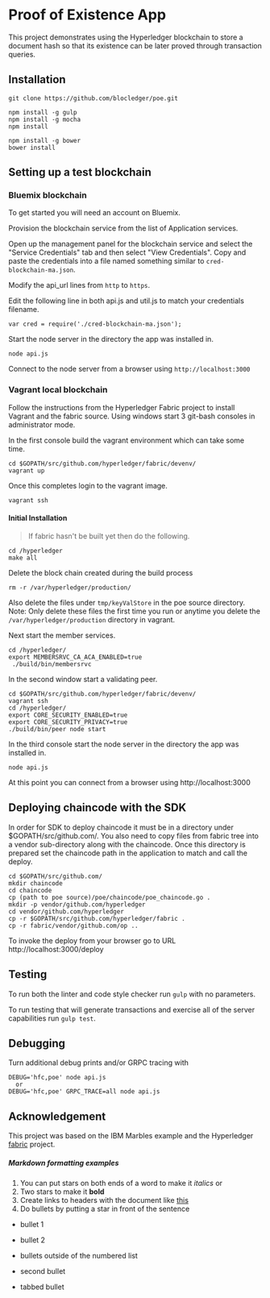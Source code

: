 # Proof of Existence App

This project demonstrates using the Hyperledger blockchain to store a document hash
so that its existence can be later proved through transaction queries.


## Installation

`git clone https://github.com/blocledger/poe.git`

```
npm install -g gulp
npm install -g mocha
npm install

npm install -g bower
bower install
```


## Setting up a test blockchain

### Bluemix blockchain
To get started you will need an account on Bluemix.

Provision the blockchain service from the list of Application services.

Open up the management panel for the blockchain service and select the "Service
Credentials" tab and then select "View Credentials".  Copy and paste the
credentials into a file named something similar to `cred-blockchain-ma.json`.

Modify the api_url lines from `http` to `https`.

Edit the following line in both api.js and util.js to match your credentials
filename.
```
var cred = require('./cred-blockchain-ma.json');
```
Start the node server in the directory the app was installed
in.

`node api.js`

Connect to the node server from a browser using `http://localhost:3000`

### Vagrant local blockchain
Follow the instructions from the Hyperledger Fabric project to install Vagrant
and the fabric source.  Using windows start 3 git-bash consoles in administrator
mode.  

In the first console build the vagrant environment which can take some time.
```
cd $GOPATH/src/github.com/hyperledger/fabric/devenv/
vagrant up
```
Once this completes login to the vagrant image.
```
vagrant ssh
```
#### Initial Installation
>  If fabric hasn't be built yet then do the following.
  ```
  cd /hyperledger
  make all
  ```
  Delete the block chain created during the build process
  ```
  rm -r /var/hyperledger/production/
  ```
  Also delete the files under `tmp/keyValStore` in the poe source directory.
  Note: Only delete these files the first time you run or anytime you delete the
  `/var/hyperledger/production` directory in vagrant.

Next start the member services.
```
cd /hyperledger/
export MEMBERSRVC_CA_ACA_ENABLED=true
 ./build/bin/membersrvc
```
In the second window start a validating peer.
```
cd $GOPATH/src/github.com/hyperledger/fabric/devenv/
vagrant ssh
cd /hyperledger/
export CORE_SECURITY_ENABLED=true
export CORE_SECURITY_PRIVACY=true
./build/bin/peer node start
```

In the third console start the node server in the directory the app was installed
in.

`node api.js`

At this point you can connect from a browser using http://localhost:3000

## Deploying chaincode with the SDK
In order for SDK to deploy chaincode it must be in a directory
under $GOPATH/src/github.com/.  You also need to copy files from fabric tree into
a vendor sub-directory along with the chaincode.  Once this directory is prepared
set the chaincode path in the application to match and call the deploy.

```
cd $GOPATH/src/github.com/
mkdir chaincode
cd chaincode
cp (path to poe source)/poe/chaincode/poe_chaincode.go .
mkdir -p vendor/github.com/hyperledger
cd vendor/github.com/hyperledger
cp -r $GOPATH/src/github.com/hyperledger/fabric .
cp -r fabric/vendor/github.com/op ..
```

To invoke the deploy from your browser go to URL http://localhost:3000/deploy


## Testing
To run both the linter and code style checker run `gulp` with no parameters.

To run testing that will generate transactions and exercise all of the server
capabilities run `gulp test`.

## Debugging
Turn additional debug prints and/or GRPC tracing with
```
DEBUG='hfc,poe' node api.js
  or
DEBUG='hfc,poe' GRPC_TRACE=all node api.js
```
## Acknowledgement
This project was based on the IBM Marbles example and the Hyperledger
 [fabric](https://github.com/hyperledger/fabric) project.


##### Markdown formatting examples
 1.  You can put stars on both ends of a word to make it *italics* or
 2.  Two stars to make it **bold**
 3.  Create links to headers with the document like [this](#Setting-up-testing-blockchain)
 4.  Do bullets by putting a star in front of the sentence
*  bullet 1
*  bullet 2


*  bullets outside of the numbered list
*  second bullet
  * tabbed bullet
